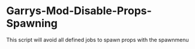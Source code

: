 # Garrys-Mod-Disable-Props-Spawning
This script will avoid all defined jobs to spawn props with the spawnmenu
